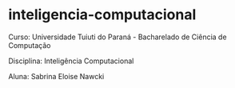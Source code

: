 # inteligencia-computacional
Curso: Universidade Tuiuti do Paraná - Bacharelado de Ciência de Computação

Disciplina: Inteligência Computacional

Aluna: Sabrina Eloise Nawcki
